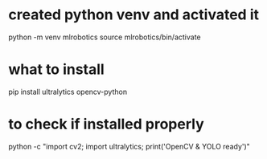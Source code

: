 
# created python venv and activated it
python -m venv mlrobotics
source mlrobotics/bin/activate

# what to install
pip install ultralytics opencv-python

# to check if installed properly
python -c "import cv2; import ultralytics; print('OpenCV & YOLO ready')"